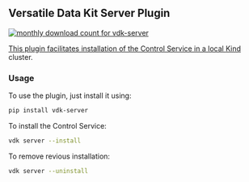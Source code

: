 ## Versatile Data Kit Server Plugin

<a href="https://pypistats.org/packages/vdk-server" alt="Monthly Downloads">
        <img src="https://img.shields.io/pypi/dm/vdk-server.svg" alt="monthly download count for vdk-server">

This plugin facilitates installation of the Control Service in a local [Kind](https://kind.sigs.k8s.io/) cluster.

### Usage

To use the plugin, just install it using:
```bash
pip install vdk-server
```

To install the Control Service:
```bash
vdk server --install
```

To remove revious installation:
```bash
vdk server --uninstall
```
